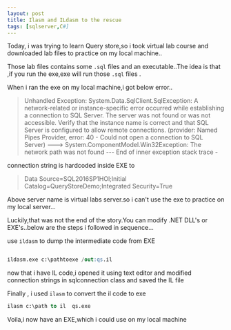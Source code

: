 ```yaml
---
layout: post
title: Ilasm and ILdasm to the rescue
tags: [sqlserver,C#]
---
```



Today, i was trying to learn Query store,so i took virtual lab course  and downloaded  lab files to   practice on my local machine..

Those lab files contains some `.sql` files and an executable..The idea is that ,if you run the exe,exe will run those `.sql` files .

When i ran the exe on my local machine,i got below error..

>Unhandled Exception: System.Data.SqlClient.SqlException: A network-related or instance-specific error occurred while 
establishing a connection to SQL Server. The server was not found or was not accessible. 
Verify that the instance name is correct and that SQL Server is configured to allow remote connections. 
(provider: Named Pipes Provider, error: 40 - Could not open a connection to SQL Server) ---> 
System.ComponentModel.Win32Exception: The network path was not found
   --- End of inner exception stack trace -

 connection string is hardcoded inside EXE to 

>Data Source=SQL2016SP1HOl;Initial Catalog=QueryStoreDemo;Integrated Security=True

Above server name is virtual labs server.so i can't use the exe to practice on my local server...

Luckily,that was not the end of the story.You can modify .NET DLL's or EXE's..below are the steps i followed in sequence...

use  `ildasm` to dump the intermediate code from EXE

``` sql

ildasm.exe c:\pathtoexe /out:qs.il

```

now that i  have IL code,i opened it using text editor and modified connection strings in sqlconnection class and saved the IL file


Finally , i used `ilasm` to convert the il code to exe

``` sql
ilasm c:\path to il  qs.exe
```

Voila,i now have an EXE,which i could use on my local machine




